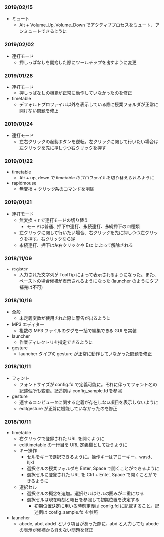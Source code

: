 ### 2019/02/15
- ミュート
    - Alt + Volume_Up, Volume_Down でアクティブプロセスをミュート、アンミュートできるように
### 2019/02/02
- 連打モード
    - 押しっぱなしを開始した際にツールチップを出すように変更
### 2019/01/28
- 連打モード
    - 押しっぱなしの機能が正常に動作していなかったのを修正
- timetable
    - デフォルトプロファイル以外を表示している際に授業フォルダが正常に開けない問題を修正
### 2019/01/24
- 連打モード
    - 左右クリックの起動ボタンを逆転。左クリックに関して行いたい場合は左クリックを先に押しつつ右クリックを押す
### 2019/01/22
- timetable
    - Alt + up, down で timetable のプロファイルを切り替えられるように
- rapidmouse
    - 無変換 + クリック系のコマンドを削除
### 2019/01/21
- 連打モード
    - 無変換 + r で連打モードの切り替え
        - モードは普通、押下中連打、永続連打、永続押下の四種類
    - 左クリックに関して行いたい場合、右クリックを先に押しつつ左クリックを押す。右クリックなら逆
    - 永続連打、押下は左右クリックや Esc によって解除される
### 2018/11/09
- register
    - 入力された文字列が ToolTip によって表示されるようになった。また、ペーストの場合候補が表示されるようになった (launcher のようにタブ補完は不可)
### 2018/10/16
- 全般
    - 未定義変数が使用された際に警告が出るように
- MP3 エディター
    - 複数の MP3 ファイルのタグを一括で編集できる GUI を実装
- launcher 
    - 作業ディレクトリを指定できるように
- gesture
    - launcher タイプの gesture が正常に動作していなかった問題を修正
### 2018/10/11
- フォント
    - フォントサイズが config.fd で定義可能に。それに伴ってフォント名の記述個所も変更。記述例は config_sample.fd を参照
- gesture
    - 適するコンピュータに関する定義が存在しない項目を表示しないように
    - editgesture が正常に機能していなかったのを修正
### 2018/10/11
- timetable
    - 右クリックで登録された URL を開くように
    - edittimetable の一行目を URL 定義欄として扱うように
    - キー操作
        - セルをキーで選択できるように。操作キーはアローキー、wasd、hjkl
        - 選択セルの授業フォルダを Enter, Space で開くことができるように
        - 選択セルに登録された URL を Ctrl + Enter, Space で開くことができるように
    - 選択セル
        - 選択セルの概念を追加。選択セルはセルの囲みが二重になる
        - 選択セルは現在時刻と曜日を参照して初期位置を決定する
            - 初期位置決定に用いる時刻定義は config.fd に記載すること。記述例は config_sample.fd を参照
- launcher
    - abcde, abd, abdef という項目があった際に、abd と入力しても abcde の表示が候補から消えない問題を修正

